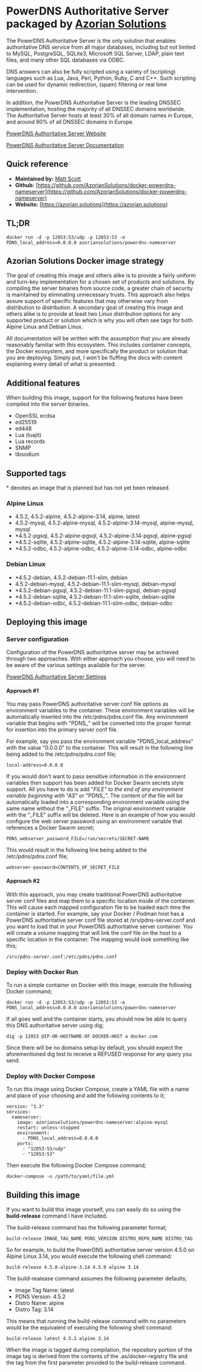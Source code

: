 # PowerDNS Authoritative Server packaged by [Azorian Solutions](https://azorian.solutions)

The PowerDNS Authoritative Server is the only solution that enables authoritative DNS service from all major databases, including but not limited to MySQL, PostgreSQL, SQLite3, Microsoft SQL Server, LDAP, plain text files, and many other SQL databases via ODBC.

DNS answers can also be fully scripted using a variety of (scripting) languages such as Lua, Java, Perl, Python, Ruby, C and C++. Such scripting can be used for dynamic redirection, (spam) filtering or real time intervention.

In addition, the PowerDNS Authoritative Server is the leading DNSSEC implementation, hosting the majority of all DNSSEC domains worldwide. The Authoritative Server hosts at least 30% of all domain names in Europe, and around 90% of all DNSSEC domains in Europe.

[PowerDNS Authoritative Server Website](https://www.powerdns.com/auth.html)

[PowerDNS Authoritative Server Documentation](https://doc.powerdns.com/authoritative/)

## Quick reference

- **Maintained by:** [Matt Scott](https://github.com/AzorianSolutions)
- **Github:** [https://github.com/AzorianSolutions/docker-powerdns-nameserver](https://github.com/AzorianSolutions/docker-powerdns-nameserver)
- **Website:** [https://azorian.solutions](https://azorian.solutions)

## TL;DR

    docker run -d -p 12053:53/udp -p 12053:53 -e PDNS_local_address=0.0.0.0 azoriansolutions/powerdns-nameserver

## Azorian Solutions Docker image strategy

The goal of creating this image and others alike is to provide a fairly uniform and turn-key implementation for a chosen set of products and solutions. By compiling the server binaries from source code, a greater chain of security is maintained by eliminating unnecessary trusts. This approach also helps assure support of specific features that may otherwise vary from distribution to distribution. A secondary goal of creating this image and others alike is to provide at least two Linux distribution options for any supported product or solution which is why you will often see tags for both Alpine Linux and Debian Linux.

All documentation will be written with the assumption that you are already reasonably familiar with this ecosystem. This includes container concepts, the Docker ecosystem, and more specifically the product or solution that you are deploying. Simply put, I won't be fluffing the docs with content explaining every detail of what is presented.

## Additional features

When building this image, support for the following features have been compiled into the server binaries.

- OpenSSL ecdsa
- ed25519
- ed448
- Lua (luajit)
- Lua records
- SNMP
- libsodium

## Supported tags

\* denotes an image that is planned but has not yet been released.

### Alpine Linux

- 4.5.2, 4.5.2-alpine, 4.5.2-alpine-3.14, alpine, latest
- 4.5.2-mysql, 4.5.2-alpine-mysql, 4.5.2-alpine-3.14-mysql, alpine-mysql, mysql
- *4.5.2-pgsql, 4.5.2-alpine-pgsql, 4.5.2-alpine-3.14-pgsql, alpine-pgsql
- *4.5.2-sqlite, 4.5.2-alpine-sqlite, 4.5.2-alpine-3.14-sqlite, alpine-sqlite
- *4.5.2-odbc, 4.5.2-alpine-odbc, 4.5.2-alpine-3.14-odbc, alpine-odbc

### Debian Linux

- *4.5.2-debian, 4.5.2-debian-11.1-slim, debian
- 4.5.2-debian-mysql, 4.5.2-debian-11.1-slim-mysql, debian-mysql
- *4.5.2-debian-pgsql, 4.5.2-debian-11.1-slim-pgsql, debian-pgsql
- *4.5.2-debian-sqlite, 4.5.2-debian-11.1-slim-sqlite, debian-sqlite
- *4.5.2-debian-odbc, 4.5.2-debian-11.1-slim-odbc, debian-odbc

## Deploying this image

### Server configuration

Configuration of the PowerDNS authoritative server may be achieved through two approaches. With either approach you choose, you will need to be aware of the various settings available for the server.

[PowerDNS Authoritative Server Settings](https://doc.powerdns.com/authoritative/settings.html)

#### Approach #1

You may pass PowerDNS authoritative server conf file options as environment variables to the container. These environment variables will be automatically inserted into the /etc/pdns/pdns.conf file. Any environment variable that begins with "PDNS_" will be converted into the proper format for insertion into the primary server conf file.

For example, say you pass the environment variable "PDNS_local_address" with the value "0.0.0.0" to the container. This will result in the following line being added to the /etc/pdns/pdns.conf file;

    local-address=0.0.0.0

If you would don't want to pass sensitive information in the environment variables then support has been added for Docker Swarm secrets style support. All you have to do is add "_FILE" to the end of any environment variable beginning with "AS_" or "PDNS_". The content of the file will be automatically loaded into a corresponding environment variable using the same name without the "_FILE" suffix. The original environment variable with the "_FILE" suffix will be deleted. Here is an example of how you would configure the web server password using an environment variable that references a Docker Swarm secret;

    PDNS_webserver_password_FILE=/run/secrets/SECRET-NAME

This would result in the following line being added to the /etc/pdns/pdns.conf file;

    webserver-password=CONTENTS_OF_SECRET_FILE

#### Approach #2

With this approach, you may create traditional PowerDNS authoritative server conf files and map them to a specific location inside of the container. This will cause each mapped configuration file to be loaded each time the container is started. For example, say your Docker / Podman host has a PowerDNS authoritative server conf file stored at /srv/pdns-server.conf and you want to load that in your PowerDNS authoritative server container. You will create a volume mapping that will link the conf file on the host to a specific location in the container. The mapping would look something like this;

    /srv/pdns-server.conf:/etc/pdns/pdns.conf

### Deploy with Docker Run

To run a simple container on Docker with this image, execute the following Docker command;

    docker run -d -p 12053:53/udp -p 12053:53 -e PDNS_local_address=0.0.0.0 azoriansolutions/powerdns-nameserver

If all goes well and the container starts, you should now be able to query this DNS authoritative server using dig;

    dig -p 12053 @IP-OR-HOSTNAME-OF-DOCKER-HOST a docker.com

Since there will be no domains setup by default, you should expect the aforementioned dig test to receive a REFUSED response for any query you send.

### Deploy with Docker Compose

To run this image using Docker Compose, create a YAML file with a name and place of your choosing and add the following contents to it;

    version: "3.3"
    services:
      nameserver:
        image: azoriansolutions/powerdns-nameserver:alpine-mysql
        restart: unless-stopped
        environment:
          - PDNS_local_address=0.0.0.0
        ports:
          - "12053:53/udp"
          - "12053:53"

Then execute the following Docker Compose command;

    docker-compose -u /path/to/yaml/file.yml

## Building this image

If you want to build this image yourself, you can easily do so using the **build-release** command I have included.

The build-release command has the following parameter format;

    build-release IMAGE_TAG_NAME PDNS_VERSION DISTRO_REPO_NAME DISTRO_TAG

So for example, to build the PowerDNS authoritative server version 4.5.0 on Alpine Linux 3.14, you would execute the following shell command:

    build-release 4.5.0-alpine-3.14 4.5.0 alpine 3.14

The build-realease command assumes the following parameter defaults;

- Image Tag Name: latest
- PDNS Version: 4.5.2
- Distro Name: alpine
- Distro Tag: 3.14

This means that running the build-release command with no parameters would be the equivalent of executing the following shell command:

    build-release latest 4.5.2 alpine 3.14

When the image is tagged during compilation, the repository portion of the image tag is derived from the contents of the .as/docker-registry file and the tag from the first parameter provided to the build-release command.

